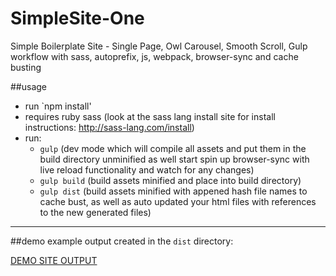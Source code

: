 SimpleSite-One
==============

Simple Boilerplate Site -  Single Page, Owl Carousel, Smooth Scroll, Gulp workflow with sass, autoprefix, js, webpack, browser-sync and cache busting

##usage
* run `npm install'
* requires ruby sass (look at the sass lang install site for install instructions: http://sass-lang.com/install)
* run:
  * `gulp` (dev mode which will compile all assets and put them in the build directory unminified as well start spin up browser-sync with live reload functionality and watch for any changes)
  * `gulp build` (build assets minified and place into build directory)
  * `gulp dist` (build assets minified with appened hash file names to cache bust, as well as auto updated your html files with references to the new generated files)

----

##demo
example output created in the `dist` directory:

[DEMO SITE OUTPUT](http://jparkerweb.github.io/SimpleSite-One/)
